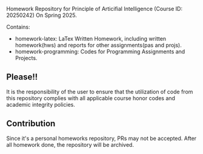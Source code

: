 Homework Repository for Principle of Articifial Intelligence (Course ID: 20250242) On Spring 2025.

Contains:
- homework-latex: LaTex Written Homework, including written homework(hws) and reports for other assignments(pas and projs).
- homework-programming: Codes for Programming Assignments and Projects.

## Please!!
It is the responsibility of the user to ensure that the utilization of code from this repository complies with all applicable course honor codes and academic integrity policies.

## Contribution
Since it's a personal homeworks repository, PRs may not be accepted. After all homework done, the repository will be archived.
